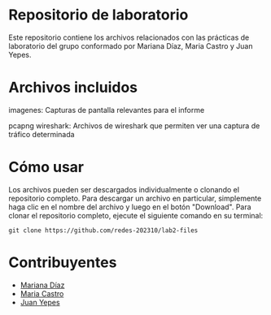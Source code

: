 # Repositorio de laboratorio
Este repositorio contiene los archivos relacionados con las prácticas de laboratorio del grupo conformado por Mariana Díaz, Maria Castro y Juan Yepes.

# Archivos incluidos
imagenes: Capturas de pantalla relevantes para el informe

pcapng wireshark: Archivos de wireshark que permiten ver una captura de tráfico determinada

# Cómo usar
Los archivos pueden ser descargados individualmente o clonando el repositorio completo. Para descargar un archivo en particular, simplemente haga clic en el nombre del archivo y luego en el botón "Download". Para clonar el repositorio completo, ejecute el siguiente comando en su terminal:

```
git clone https://github.com/redes-202310/lab2-files
```

# Contribuyentes
- [Mariana Díaz](https://github.com/marianadiaz179)
- [Maria Castro](https://github.com/mar-cas3)
- [Juan Yepes](https://github.com/juanyepesp)

